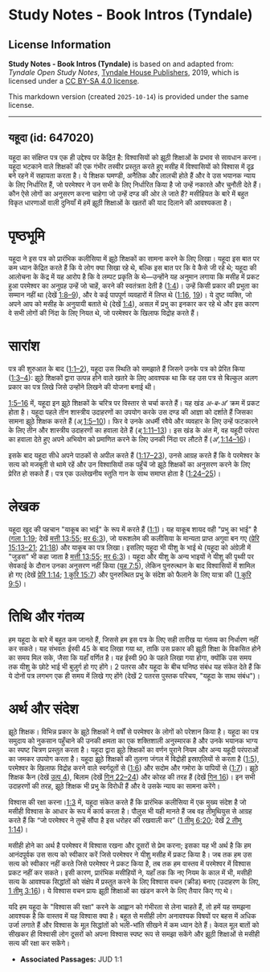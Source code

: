 # Study Notes - Book Intros (Tyndale)

## License Information

**Study Notes - Book Intros (Tyndale)** is based on and adapted from: _Tyndale Open Study Notes_, [Tyndale House Publishers](https://tyndaleopenresources.com/), 2019, which is licensed under a [CC BY-SA 4.0 license](https://creativecommons.org/licenses/by-sa/4.0/legalcode.en).

This markdown version (created `2025-10-14`) is provided under the same license.



--------------------------------

## यहूदा (id: 647020)

यहूदा का संक्षिप्त पत्र एक ही उद्देश्य पर केंद्रित है: विश्वासियों को झूठी शिक्षाओं के प्रभाव से सावधान करना। यहूदा भटकाने वाले शिक्षकों की एक गंभीर तस्वीर प्रस्तुत करते हुए मसीह में विश्वासियों को विश्वास में दृढ़ बने रहने में सहायता करता है। ये शिक्षक घमण्डी, अनैतिक और लालची होते हैं और वे उस भयानक न्याय के लिए निर्धारित हैं, जो परमेश्वर ने उन सभी के लिए निर्धारित किया है जो उन्हें नकारते और चुनौती देते हैं। कौन ऐसे लोगों का अनुसरण करना चाहेगा जो उन्हें दण्ड की ओर ले जाते हैं? मसीहियत के बारे में बहुत विकृत धारणाओं वाली दुनियाँ में हमें झूठी शिक्षाओं के खतरों की याद दिलाने की आवश्यकता है।

पृष्ठभूमि
=========

यहूदा ने इस पत्र को प्रारंभिक कलीसिया में झूठे शिक्षकों का सामना करने के लिए लिखा। यहूदा इस बात पर कम ध्यान केंद्रित करते हैं कि ये लोग क्या सिखा रहे थे, बल्कि इस बात पर कि वे कैसे जी रहे थे; यहूदा की आलोचना के केंद्र में यह आरोप है कि वे लम्पट प्रकृति के थे—उन्होंने यह अनुमान लगाया कि मसीह में प्रकट हुआ परमेश्वर का अनुग्रह उन्हें जो चाहें, करने की स्वतंत्रता देती है ([1:4](https://ref.ly/Jude1:4))। उन्हें किसी प्रकार की प्रभुता का सम्मान नहीं था (देखें [1:8–9](https://ref.ly/Jude1:8-Jude1:9)), और वे कई पापपूर्ण व्यवहारों में लिप्त थे ([1:16](https://ref.ly/Jude1:16), [19](https://ref.ly/Jude1:19))। ये दुष्ट व्यक्ति, जो अपने आप को मसीह के अनुयायी बताते थे (देखें [1:4](https://ref.ly/Jude1:4)), असल में प्रभु का इनकार कर रहे थे और इस कारण वे सभी लोगों की निंदा के लिए नियत थे, जो परमेश्वर के खिलाफ विद्रोह करते हैं।

सारांश
======

पत्र की शुरुआत के बाद ([1:1–2](https://ref.ly/Jude1:1-Jude1:2)), यहूदा उस स्थिति को समझाते हैं जिसने उनके पत्र को प्रेरित किया ([1:3–4](https://ref.ly/Jude1:3-Jude1:4)): झूठे शिक्षकों द्वारा उत्पन्न होने वाले खतरे के लिए आवश्यक था कि वह उस पत्र से बिल्कुल अलग प्रकार का पत्र लिखे जिसे उन्होंने लिखने की योजना बनाई थी।

[1:5–16](https://ref.ly/Jude1:5-Jude1:16) में, यहूदा इन झूठे शिक्षकों के चरित्र पर विस्तार से चर्चा करते हैं। यह खंड *अ\-ब\-अ’* क्रम में प्रकट होता है। यहूदा पहले तीन शास्त्रीय उदाहरणों का उपयोग करके उस दण्ड की आज्ञा को दर्शाते हैं जिसका सामना झूठे शिक्षक करते हैं (*अ,*[1:5–10](https://ref.ly/Jude1:5-Jude1:10))। फिर वे उनके अधर्मी रवैये और व्यवहार के लिए उन्हें फटकारने के लिए तीन और शास्त्रीय उदाहरणों का हवाला देते हैं (*ब,*[1:11–13](https://ref.ly/Jude1:11-Jude1:13))। इस खंड के अंत में, वह यहूदी परंपरा का हवाला देते हुए अपने अभियोग को प्रमाणित करने के लिए उनकी निंदा पर लौटते हैं (*अ’,*[1:14–16](https://ref.ly/Jude1:14-Jude1:16))।

इसके बाद यहूदा सीधे अपने पाठकों से अपील करते हैं ([1:17–23](https://ref.ly/Jude1:17-Jude1:23)), उनसे आग्रह करते हैं कि वे परमेश्वर के सत्य को मजबूती से थामे रहें और उन विश्वासियों तक पहुँचें जो झूठे शिक्षकों का अनुसरण करने के लिए प्रेरित हो सकते हैं। पत्र एक उल्लेखनीय स्तुति गान के साथ समाप्त होता है ([1:24–25](https://ref.ly/Jude1:24-Jude1:25))।

लेखक
====

यहूदा खुद की पहचान "याकूब का भाई" के रूप में करते हैं ([1:1](https://ref.ly/Jude1:1))। यह याकूब शायद वही "प्रभु का भाई" है ([गला 1:19](https://ref.ly/Gal1:19); देखें [मत्ती 13:55;](https://ref.ly/Matt13:55) [मर 6:3](https://ref.ly/Mark6:3)), जो यरूशलेम की कलीसिया के मान्यता प्राप्त अगुवा बन गए ([प्रेरि 15:13–21](https://ref.ly/Acts15:13-Acts15:21); [21:18](https://ref.ly/Acts21:18)) और याकूब का पत्र लिखा। इसलिए यहूदा भी यीशु के भाई थे (यहूदा को अंग्रेज़ी में "जुडस" भी कहा जाता है [मत्ती 13:55;](https://ref.ly/Matt13:55) [मर 6:3](https://ref.ly/Mark6:3))। यहूदा और यीशु के अन्य भाइयों ने यीशु की पृथ्वी पर सेवकाई के दौरान उनका अनुसरण नहीं किया ([यूह 7:5](https://ref.ly/John7:5)), लेकिन पुनरुत्थान के बाद विश्वासियों में शामिल हो गए (देखें [प्रेरि 1:14](https://ref.ly/Acts1:14); [1 कुरि 15:7](https://ref.ly/1Cor15:7)) और पुनरुत्थित प्रभु के संदेश को फैलाने के लिए यात्रा की ([1 कुरि 9:5](https://ref.ly/1Cor9:5))।

तिथि और गंतव्य
==============

हम यहूदा के बारे में बहुत कम जानते हैं, जिससे हम इस पत्र के लिए सही तारीख या गंतव्य का निर्धारण नहीं कर सकते। यह संभवतः ईस्वी 45 के बाद लिखा गया था, ताकि उस प्रकार की झूठी शिक्षा के विकसित होने का समय मिल सके, जैसा कि यहाँ वर्णित है। यह ईस्वी 90 के पहले लिखा गया होगा, क्योंकि उस समय तक यीशु के छोटे भाई भी बुज़ुर्ग हो गए होंगे। 2 पतरस और यहूदा के बीच घनिष्ठ संबंध यह संकेत देते हैं कि ये दोनों पत्र लगभग एक ही समय में लिखे गए होंगे (देखें 2 पतरस पुस्तक परिचय, "यहूदा के साथ संबंध")।

अर्थ और संदेश
=============

झूठे शिक्षक। विभिन्न प्रकार के झूठे शिक्षकों ने वर्षों से परमेश्वर के लोगों को परेशान किया है। यहूदा का पत्र समुदाय को नुकसान पहुँचाने की उनकी क्षमता का एक शक्तिशाली अनुस्मारक है और उनके भयानक भाग्य का स्पष्ट चित्रण प्रस्तुत करता है। यहूदा द्वारा झूठे शिक्षकों का वर्णन पुराने नियम और अन्य यहूदी परंपराओं का जमकर उपयोग करता है। यहूदा झूठे शिक्षकों की तुलना जंगल में विद्रोही इस्राएलियों से करता है ([1:5](https://ref.ly/Jude1:5)), परमेश्वर के खिलाफ विद्रोह करने वाले स्वर्गदूतों से ([1:6](https://ref.ly/Jude1:6)) और सदोम और गमोरा के पापियों से ([1:7](https://ref.ly/Jude1:7))। झूठे शिक्षक कैन (देखें [उत्प 4](https://ref.ly/Gen4:1-Gen4:26)), बिलाम (देखें [गिन 22–24](https://ref.ly/Num22:1-Num24:25)) और कोरह की तरह हैं (देखें [गिन 16](https://ref.ly/Num16:1-Num16:50))। इन सभी उदाहरणों की तरह, झूठे शिक्षक भी प्रभु के विरोधी हैं और वे उसके न्याय का सामना करेंगे।

विश्वास की रक्षा करना।[1:3](https://ref.ly/Jude1:3) में, यहूदा संकेत करते हैं कि प्रारंभिक कलीसिया में एक मुख्य संदेश है जो मसीही विश्वास के आधार के रूप में कार्य करता है। पौलुस भी यही मानते हैं जब वह तीमुथियुस से आग्रह करते हैं कि “जो परमेश्वर ने तुम्हें सौंपा है इस धरोहर की रखवाली कर” ([1 तीमु 6:20](https://ref.ly/1Tim6:20); देखें [2 तीमु 1:14](https://ref.ly/2Tim1:14))।

मसीही होने का अर्थ है परमेश्वर में विश्वास रखना और दूसरों से प्रेम करना; इसका यह भी अर्थ है कि हम आनंदपूर्वक उस सत्य को स्वीकार करें जिसे परमेश्वर ने यीशु मसीह में प्रकट किया है। जब तक हम उस सत्य को स्वीकार नहीं करते जिसे परमेश्वर ने प्रकट किया है, तब तक हम वास्तव में परमेश्वर में विश्वास प्रकट नहीं कर सकते। इसी कारण, प्रारंभिक मसीहियों ने, यहाँ तक कि नए नियम के काल में भी, मसीही सत्य के आवश्यक सिद्धांतों को संक्षेप में प्रस्तुत करने के लिए विश्वास वचन (क्रीड) बनाए (उदाहरण के लिए, [1 तीमु 3:16](https://ref.ly/1Tim3:16))। ये विश्वास वचन प्रायः झूठी शिक्षाओं का खंडन करने के लिए तैयार किए गए थे।

यदि हम यहूदा के "विश्वास की रक्षा" करने के आह्वान को गंभीरता से लेना चाहते हैं, तो हमें यह समझना आवश्यक है कि वास्तव में यह विश्वास क्या है। बहुत से मसीही लोग अनावश्यक विषयों पर बहस में अधिक उर्जा लगाते हैं और विश्वास के मूल सिद्धांतों को भली\-भांति सीखने में कम ध्यान देते हैं। केवल मूल बातों को सीखकर ही विश्वासी लोग दूसरों को अपना विश्वास स्पष्ट रूप से समझा सकेंगे और झूठी शिक्षाओं से मसीही सत्य की रक्षा कर सकेंगे।

* **Associated Passages:** JUD 1:1

